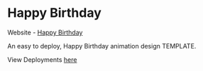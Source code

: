 # Happy Birthday

Website - [Happy Birthday](https://aksbyte.github.io/happy_birthday/)

An easy to deploy, Happy Birthday animation design TEMPLATE.

View Deployments [here](https://github.com/aksbyte/happy_birthday/deployments)
